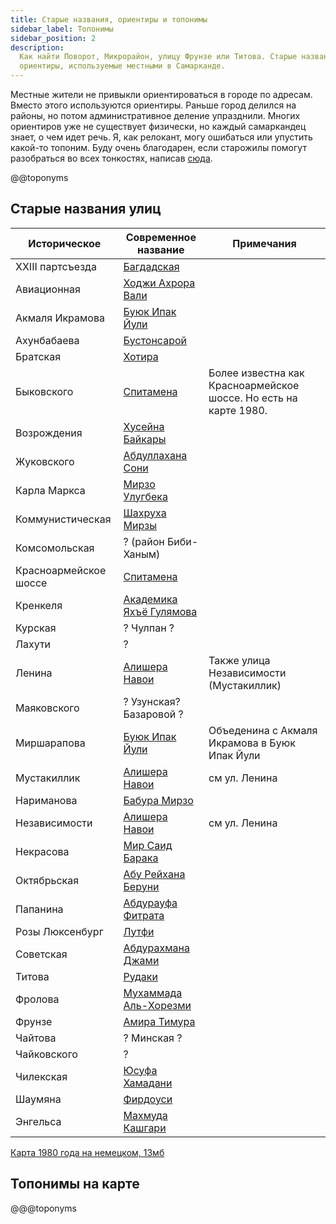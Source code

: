 ```yaml
---
title: Старые названия, ориентиры и топонимы
sidebar_label: Топонимы
sidebar_position: 2
description:
  Как найти Поворот, Микрорайон, улицу Фрунзе или Титова. Старые названия улиц и
  ориентиры, используемые местными в Самарканде.
---
```


Местные жители не привыкли ориентироваться в городе по адресам. Вместо этого
используются ориентиры. Раньше город делился на районы, но потом
административное деление упразднили. Многих ориентиров уже не существует
физически, но каждый самаркандец знает, о чем идет речь. Я, как релокант, могу
ошибаться или упустить какой-то топоним. Буду очень благодарен, если старожилы
помогут разобраться во всех тонкостях, написав
[сюда](https://t.me/+siNb3mlgRS1hMDYy).

@@toponyms

## Старые названия улиц

| Историческое          | Современное название                                                              | Примечания                                                       |
| --------------------- | --------------------------------------------------------------------------------- | ---------------------------------------------------------------- |
| XXIII партсъезда      | [Багдадская](https://yandex.uz/maps/10334/samarkand/geo/1522495298/)              |                                                                  |
| Авиационная           | [Ходжи Ахрора Вали](https://yandex.uz/maps/10334/samarkand/geo/1522495034/)       |                                                                  |
| Акмаля Икрамова       | [Буюк Ипак Йули](https://yandex.uz/maps/10334/samarkand/geo/1522494980/)          |                                                                  |
| Ахунбабаева           | [Бустонсарой](https://yandex.uz/maps/10334/samarkand/geo/1522494144/)             |                                                                  |
| Братская              | [Хотира](https://yandex.uz/maps/10334/samarkand/geo/3611935664/)                  |                                                                  |
| Быковского            | [Спитамена](https://yandex.uz/maps/10334/samarkand/geo/1522495282/)               | Более известна как Красноармейское шоссе. Но есть на карте 1980. |
| Возрождения           | [Хусейна Байкары](https://yandex.uz/maps/10334/samarkand/geo/1522495054/)         |                                                                  |
| Жуковского            | [Абдуллахана Сони](https://yandex.uz/maps/10334/samarkand/geo/1522495148/)        |                                                                  |
| Карла Маркса          | [Мирзо Улугбека](https://yandex.uz/maps/10334/samarkand/geo/1522494146/)          |                                                                  |
| Коммунистическая      | [Шахруха Мирзы](https://yandex.uz/maps/10334/samarkand/geo/1522495048/)           |                                                                  |
| Комсомольская         | ? (район Биби-Ханым)                                                              |                                                                  |
| Красноармейское шоссе | [Спитамена](https://yandex.uz/maps/10334/samarkand/geo/1522495282/)               |                                                                  |
| Кренкеля              | [Академика Яхъё Гулямова](https://yandex.uz/maps/10334/samarkand/geo/1522495100/) |                                                                  |
| Курская               | ? Чулпан ?                                                                        |                                                                  |
| Лахути                | ?                                                                                 |                                                                  |
| Ленина                | [Алишера Навои](https://yandex.uz/maps/10334/samarkand/geo/1522495050/)           | Также улица Независимости (Мустакиллик)                          |
| Маяковского           | ? Узунская? Базаровой ?                                                           |                                                                  |
| Миршарапова           | [Буюк Ипак Йули](https://yandex.uz/maps/10334/samarkand/geo/1522494980/)          | Объеденина с Акмаля Икрамова в Буюк Ипак Йули                    |
| Мустакиллик           | [Алишера Навои](https://yandex.uz/maps/10334/samarkand/geo/1522495050/)           | см ул. Ленина                                                    |
| Нариманова            | [Бабура Мирзо](https://yandex.uz/maps/10334/samarkand/geo/1522495082/)            |                                                                  |
| Независимости         | [Алишера Навои](https://yandex.uz/maps/10334/samarkand/geo/1522495050/)           | см ул. Ленина                                                    |
| Некрасова             | [Мир Саид Барака](https://yandex.uz/maps/10334/samarkand/geo/1522495066/)         |                                                                  |
| Октябрьская           | [Абу Рейхана Беруни](https://yandex.uz/maps/10334/samarkand/geo/1522495122/)      |                                                                  |
| Папанина              | [Абдурауфа Фитрата](https://yandex.uz/maps/10334/samarkand/geo/1522495140/)       |                                                                  |
| Розы Люксенбург       | [Лутфи](https://yandex.uz/maps/10334/samarkand/geo/1522495076/)                   |                                                                  |
| Советская             | [Абдурахмана Джами](https://yandex.uz/maps/10334/samarkand/geo/1522495058/)       |                                                                  |
| Титова                | [Рудаки](https://yandex.uz/maps/10334/samarkand/geo/1522494288/)                  |                                                                  |
| Фролова               | [Мухаммада Аль-Хорезми](https://yandex.uz/maps/10334/samarkand/geo/1522495300/)   |                                                                  |
| Фрунзе                | [Амира Тимура](https://yandex.uz/maps/10334/samarkand/geo/1522494978/)            |                                                                  |
| Чайтова               | ? Минская ?                                                                       |                                                                  |
| Чайковского           | ?                                                                                 |                                                                  |
| Чилекская             | [Юсуфа Хамадани](https://yandex.uz/maps/10334/samarkand/geo/1522495266/)          |                                                                  |
| Шаумяна               | [Фирдоуси](https://yandex.uz/maps/10334/samarkand/geo/1522495078/)                |                                                                  |
| Энгельса              | [Махмуда Кашгари](https://yandex.uz/maps/10334/samarkand/geo/1522495052/)         |                                                                  |

[Карта 1980 года на немецком, 13мб](img/samarkand-1980.jpg)

## Топонимы на карте

@@@toponyms
